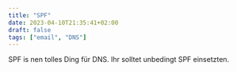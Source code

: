 ```yaml
---
title: "SPF"
date: 2023-04-10T21:35:41+02:00
draft: false
tags: ["email", "DNS"]
---
```


SPF is nen tolles Ding für DNS. Ihr solltet unbedingt SPF einsetzten.
